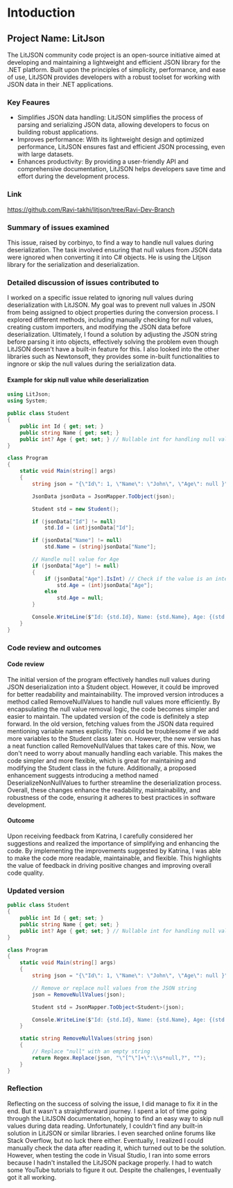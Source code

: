 # Intoduction
## Project Name: LitJson
The LitJSON community code project is an open-source initiative aimed at developing and maintaining a lightweight and efficient JSON library for the .NET platform. Built upon the principles of simplicity, performance, and ease of use, LitJSON provides developers with a robust toolset for working with JSON data in their .NET applications.
### Key Feaures
* Simplifies JSON data handling: LitJSON simplifies the process of parsing and serializing JSON data, allowing developers to focus on building robust applications.
* Improves performance: With its lightweight design and optimized performance, LitJSON ensures fast and efficient JSON processing, even with large datasets.
* Enhances productivity: By providing a user-friendly API and comprehensive documentation, LitJSON helps developers save time and effort during the development process.
### Link
https://github.com/Ravi-takhi/litjson/tree/Ravi-Dev-Branch
### Summary of issues examined
This issue, raised by corbinyo, to find a way to handle null values during deserialization. The task involved ensuring that null values from JSON data were ignored when converting it into C# objects. He is using the Litjson library for the serialization and deserialization.
### Detailed discussion of issues contributed to
I worked on a specific issue related to ignoring null values during deserialization with LitJSON. My goal was to prevent null values in JSON from being assigned to object properties during the conversion process. I explored different methods, including manually checking for null values, creating custom importers, and modifying the JSON data before deserialization. Ultimately, I found a solution by adjusting the JSON string before parsing it into objects, effectively solving the problem even though LitJSON doesn't have a built-in feature for this. I also looked into the other libraries such as Newtonsoft, they provides some in-built functionalities to ingnore or skip the null values during the serialization data.
#### Example for skip null value while deserialization
``` csharp
using LitJson;
using System;

public class Student
{
    public int Id { get; set; }
    public string Name { get; set; }
    public int? Age { get; set; } // Nullable int for handling null values
}

class Program
{
    static void Main(string[] args)
    {
        string json = "{\"Id\": 1, \"Name\": \"John\", \"Age\": null }"; // JSON string with null value for Age

        JsonData jsonData = JsonMapper.ToObject(json);

        Student std = new Student();

        if (jsonData["Id"] != null)
            std.Id = (int)jsonData["Id"];

        if (jsonData["Name"] != null)
            std.Name = (string)jsonData["Name"];

        // Handle null value for Age
        if (jsonData["Age"] != null)
        {
            if (jsonData["Age"].IsInt) // Check if the value is an integer
                std.Age = (int)jsonData["Age"];
            else
                std.Age = null;
        }

        Console.WriteLine($"Id: {std.Id}, Name: {std.Name}, Age: {(std.Age.HasValue ? std.Age.ToString() : "N/A")}");
    }
}
```
### Code review and outcomes
#### Code review
The initial version of the program effectively handles null values during JSON deserialization into a Student object. However, it could be improved for better readability and maintainability. The improved version introduces a method called RemoveNullValues to handle null values more efficiently. By encapsulating the null value removal logic, the code becomes simpler and easier to maintain. The updated version of the code is definitely a step forward. In the old version, fetching values from the JSON data required mentioning variable names explicitly. This could be troublesome if we add more variables to the Student class later on. However, the new version has a neat function called RemoveNullValues that takes care of this. Now, we don't need to worry about manually handling each variable. This makes the code simpler and more flexible, which is great for maintaining and modifying the Student class in the future. Additionally, a proposed enhancement suggests introducing a method named DeserializeNonNullValues to further streamline the deserialization process. Overall, these changes enhance the readability, maintainability, and robustness of the code, ensuring it adheres to best practices in software development.
#### Outcome
Upon receiving feedback from Katrina, I carefully considered her suggestions and realized the importance of simplifying and enhancing the code. By implementing the improvements suggested by Katrina, I was able to make the code more readable, maintainable, and flexible. This highlights the value of feedback in driving positive changes and improving overall code quality.
### Updated version
``` csharp
public class Student
{
    public int Id { get; set; }
    public string Name { get; set; }
    public int? Age { get; set; } // Nullable int for handling null values
}

class Program
{
    static void Main(string[] args)
    {
        string json = "{\"Id\": 1, \"Name\": \"John\", \"Age\": null }"; // JSON string with null value for Age

        // Remove or replace null values from the JSON string
        json = RemoveNullValues(json);

        Student std = JsonMapper.ToObject<Student>(json);

        Console.WriteLine($"Id: {std.Id}, Name: {std.Name}, Age: {(std.Age.HasValue ? std.Age.ToString() : "N/A")}");
    }

    static string RemoveNullValues(string json)
    {
        // Replace "null" with an empty string
        return Regex.Replace(json, "\"[^\"]+\":\\s*null,?", "");
    }
}
```
### Reflection
Reflecting on the success of solving the issue, I did manage to fix it in the end. But it wasn't a straightforward journey. I spent a lot of time going through the LitJSON documentation, hoping to find an easy way to skip null values during data reading. Unfortunately, I couldn't find any built-in solution in LitJSON or similar libraries. I even searched online forums like Stack Overflow, but no luck there either. Eventually, I realized I could manually check the data after reading it, which turned out to be the solution. However, when testing the code in Visual Studio, I ran into some errors because I hadn't installed the LitJSON package properly. I had to watch some YouTube tutorials to figure it out. Despite the challenges, I eventually got it all working.
